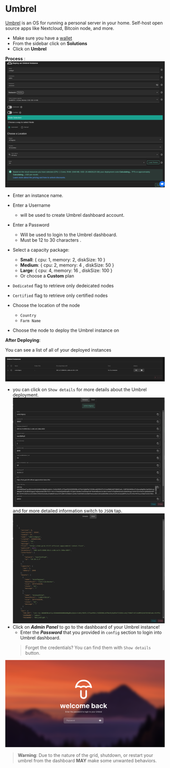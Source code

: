 # Umbrel
[Umbrel](https://umbrel.com/) is an OS for running a personal server in your home. Self-host open source apps like Nextcloud, Bitcoin node, and more.

- Make sure you have a [wallet](../wallet_connector.md)
- From the sidebar click on **Solutions**
- Click on **Umbrel**
  
**Process** :
![Config](./img/solutions_umbrel.png)

- Enter an instance name.
- Enter a Username
  - will be used to create Umbrel dashboard account.
- Enter a Password
  - Will be used to login to the Umbrel dashboard.
  - Must be 12 to 30 characters .
- Select a capacity package:
  - **Small**: { cpu: 1, memory: 2, diskSize: 10 }
  - **Medium**: { cpu: 2, memory: 4 , diskSize: 50 }
  - **Large**: { cpu: 4, memory: 16 , diskSize: 100 }
  - Or choose a **Custom** plan

- `Dedicated` flag to retrieve only dedeicated nodes 
- `Certified` flag to retrieve only certified nodes 
- Choose the location of the node
   - `Country`
   - `Farm Name`
- Choose the node to deploy the Umbrel instance on 

**After Deploying**:

You can see a list of all of your deployed instances

![ ](./img/umbrel2.png)

- you can click on `Show details` for more details about the Umbrel deployment.
    ![ ](./img/umbrel3.png)
    and for more detailed information switch to `JSON` tap.
    ![ ](./img/umbrel4.png)
- Click on ***Admin Panel*** to go to the dashboard of your Umbrel instance!
  - Enter the ***Password*** that you provided in `config` section to login into Umbrel dashboard.
  > Forget the credentials? You can find them with `Show details` button.

![ ](./img/umbrel5.png)

> **Warning**: Due to the nature of the grid, shutdown, or restart your umbrel from the dashboard **MAY** make some unwanted behaviors.
